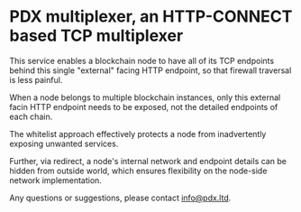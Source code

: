 # PDX multiplexer, an HTTP-CONNECT based TCP multiplexer

This service enables a blockchain node to have all of its 
TCP endpoints behind this single "external" facing HTTP 
endpoint, so that firewall traversal is less painful.

When a node belongs to multiple blockchain instances, only
this external facin HTTP endpoint needs to be exposed, not 
the detailed endpoints of each chain.

The whitelist approach effectively protects a node from 
inadvertently exposing unwanted services. 

Further, via redirect, a node's internal network and
endpoint details can be hidden from outside world, which
ensures flexibility on the node-side network implementation.

Any questions or suggestions, please contact info@pdx.ltd.
